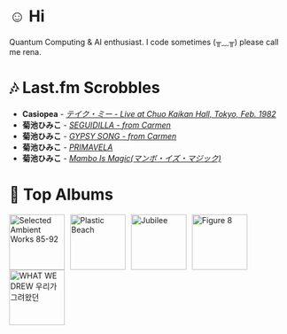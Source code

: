 # ☺︎ Hi



Quantum Computing & AI enthusiast. I code sometimes (╥﹏╥)
please call me rena. 

# 🎶 Last.fm Scrobbles

- **Casiopea** - *[テイク・ミー - Live at Chuo Kaikan Hall, Tokyo, Feb. 1982](https://www.last.fm/music/Casiopea/_/%E3%83%86%E3%82%A4%E3%82%AF%E3%83%BB%E3%83%9F%E3%83%BC+-+Live+at+Chuo+Kaikan+Hall,+Tokyo,+Feb.+1982)*
- **菊池ひみこ** - *[SEGUIDILLA - from Carmen](https://www.last.fm/music/%E8%8F%8A%E6%B1%A0%E3%81%B2%E3%81%BF%E3%81%93/_/SEGUIDILLA+-+from+Carmen)*
- **菊池ひみこ** - *[GYPSY SONG - from Carmen](https://www.last.fm/music/%E8%8F%8A%E6%B1%A0%E3%81%B2%E3%81%BF%E3%81%93/_/GYPSY+SONG+-+from+Carmen)*
- **菊池ひみこ** - *[PRIMAVELA](https://www.last.fm/music/%E8%8F%8A%E6%B1%A0%E3%81%B2%E3%81%BF%E3%81%93/_/PRIMAVELA)*
- **菊池ひみこ** - *[Mambo Is Magic(マンボ・イズ・マジック)](https://www.last.fm/music/%E8%8F%8A%E6%B1%A0%E3%81%B2%E3%81%BF%E3%81%93/_/Mambo+Is+Magic(%E3%83%9E%E3%83%B3%E3%83%9C%E3%83%BB%E3%82%A4%E3%82%BA%E3%83%BB%E3%83%9E%E3%82%B8%E3%83%83%E3%82%AF))*

# 📀 Top Albums

<a href='https://www.last.fm/music/Aphex+Twin/Selected+Ambient+Works+85-92'><img src='https://lastfm.freetls.fastly.net/i/u/300x300/36307d33d9e5025c8f4564748e17a5f8.jpg' alt='Selected Ambient Works 85-92' title='Aphex Twin - Selected Ambient Works 85-92' width='100' style='margin-right: 10px;'></a><a href='https://www.last.fm/music/Gorillaz/Plastic+Beach'><img src='https://lastfm.freetls.fastly.net/i/u/300x300/ce6e2af584a5480b85b79371b219a92e.png' alt='Plastic Beach' title='Gorillaz - Plastic Beach' width='100' style='margin-right: 10px;'></a><a href='https://www.last.fm/music/Japanese+Breakfast/Jubilee'><img src='https://lastfm.freetls.fastly.net/i/u/300x300/5d93403fbc951b7d31fa80ff826b5180.jpg' alt='Jubilee' title='Japanese Breakfast - Jubilee' width='100' style='margin-right: 10px;'></a><a href='https://www.last.fm/music/Elliott+Smith/Figure+8'><img src='https://lastfm.freetls.fastly.net/i/u/300x300/120386f2880f47dfc71873cda716683c.png' alt='Figure 8' title='Elliott Smith - Figure 8' width='100' style='margin-right: 10px;'></a><a href='https://www.last.fm/music/Yaeji/WHAT+WE+DREW+%EC%9A%B0%EB%A6%AC%EA%B0%80+%EA%B7%B8%EB%A0%A4%EC%99%94%EB%8D%98'><img src='https://lastfm.freetls.fastly.net/i/u/300x300/3c1cec4e104fcb4e4dfc141b13a1f505.jpg' alt='WHAT WE DREW 우리가 그려왔던' title='Yaeji - WHAT WE DREW 우리가 그려왔던' width='100' style='margin-right: 10px;'></a>